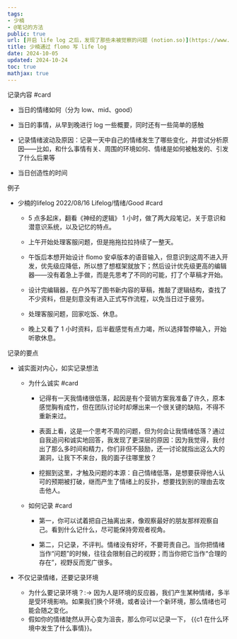 ```yaml
---
tags:
- 少楠
- @笔记的方法
public: true
url: [开启 life log 之后，发现了那些未被觉察的问题 (notion.so)](https://www.notion.so/life-log-7cdf84fca17b406aafbea9a2ec9ad5ce), [开启 life log 之后，我发现了哪些未被觉察的问题？](https://mp.weixin.qq.com/s/I0qsDG0G43VtvYhcs1h8Yg)
title: 少楠通过 flomo 写 life log
date: 2024-10-05
updated: 2024-10-24
toc: true
mathjax: true
---
```


记录内容 #card
  + 当日的情绪如何（分为 low、mid、good）

  + 当日的事情，从早到晚进行 log 一些概要，同时还有一些简单的感触

  + 记录情绪波动及原因：记录一天中自己的情绪发生了哪些变化，并尝试分析原因——比如，和什么事情有关、周围的环境如何、情绪是如何被触发的、引发了什么后果等

  + 当日创造性的时间

例子

  + 少楠的lifelog 2022/08/16 Lifelog/情绪/Good #card
    + 5 点多起床，翻看《神经的逻辑》 1 小时，做了两大段笔记，关于意识和潜意识系统，以及记忆的特点。

    + 上午开始处理客服问题，但是拖拖拉拉持续了一整天。

    + 午饭后本想开始设计 flomo 安卓版本的语音输入，但意识到这周不进入开发，优先级应降低，所以想了想框架就放下；然后设计优先级更高的编辑器——没有着急上手做，而是先思考了不同的可能，打了个草稿才开始。

    + 设计完编辑器，在户外写了图书新内容的草稿，推敲了逻辑结构，查找了不少资料，但是刻意没有进入正式写作流程，以免当日过于疲劳。

    + 处理客服问题，回家吃饭、休息。

    + 晚上又看了 1 小时资料，后半截感觉有点力竭，所以选择暂停输入，开始听歌休息。

记录的要点

  + 诚实面对内心，如实记录想法

    + 为什么诚实 #card
      + 记得有一天我情绪很低落，起因是有个营销方案我准备了许久，原本感觉胸有成竹，但在团队讨论时却爆出来一个很关键的缺陷，不得不重新来过。

      + 表面上看，这是一个思考不周的问题，但为何会让我情绪低落？通过自我追问和诚实地回答，我发现了更深层的原因：因为我觉得，我付出了那么多时间和精力，你们非但不鼓励，还一讨论就指出这么大的漏洞，让我下不来台，我的面子往哪里放？

      + 挖掘到这里，才触及问题的本源：自己情绪低落，是想要获得他人认可的预期被打破，继而产生了情绪上的反扑，想要找到别的理由去攻击他人。

    + 如何记录 #card
      + 第一，你可以试着把自己抽离出来，像观察最好的朋友那样观察自己。看到什么记什么，尽可能保持旁观者视角。

      + 第二，只记录，不评判。情绪没有好坏，不要苛责自己。当你把情绪当作“问题”的时候，往往会限制自己的视野；而当你把它当作“合理的存在”，视野反而宽广很多。

  + 不仅记录情绪，还要记录环境
    + 为什么要记录环境？:-> 因为人是环境的反应器，我们产生某种情绪，多半是受环境影响。如果我们换个环境，或者设计一个新环境，那么情绪也可能会随之变化。
    + 假如你的情绪陡然从开心变为沮丧，那么你可以记录一下， {{c1 在什么环境中发生了什么事情}}。

